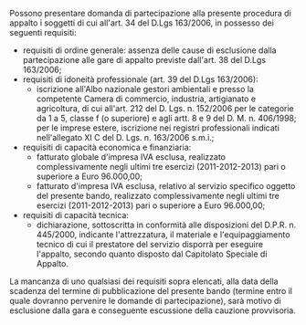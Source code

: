 Possono presentare domanda di partecipazione alla presente procedura di appalto i soggetti di cui all'art. 34 del D.Lgs 163/2006, in possesso dei seguenti requisiti:
- requisiti di ordine generale: assenza delle cause di esclusione dalla partecipazione alle gare di appalto previste dall'art. 38 del D.Lgs 163/2006;
- requisiti di idoneità professionale (art. 39 del D.Lgs 163/2006):
    - iscrizione all'Albo nazionale gestori ambientali e presso la competente Camera di commercio, industria, artigianato e agricoltura, di cui all'art. 212 del D. Lgs. n. 152/2006 per le categorie da 1 a 5, classe f (o superiore) e agli artt. 8 e 9 del D. M. n. 406/1998; per le imprese estere, iscrizione nei registri professionali indicati nell'allegato XI C del D. Lgs. n. 163/2006 s.m.i.;
- requisiti di capacità economica e finanziaria:
    - fatturato globale d'impresa IVA esclusa, realizzato complessivamente negli ultimi tre esercizi (2011-2012-2013) pari o superiore a Euro 96.000,00;
    - fatturato d'impresa IVA esclusa, relativo al servizio specifico oggetto del presente bando, realizzato complessivamente negli ultimi tre esercizi (2011-2012-2013) pari o superiore a Euro 96.000,00;
- requisiti di capacità tecnica:
    - dichiarazione, sottoscritta in conformità alle disposizioni del D.P.R. n. 445/2000, indicante l'attrezzatura, il materiale e l'equipaggiamento tecnico di cui il prestatore del servizio disporrà per eseguire l'appalto, secondo quanto disposto dal Capitolato Speciale di Appalto.

La mancanza di uno qualsiasi dei requisiti sopra elencati, alla data della scadenza del termine di pubblicazione del presente bando (termine entro il quale dovranno pervenire le domande di partecipazione), sarà motivo di esclusione dalla gara e conseguente escussione della cauzione provvisoria.
